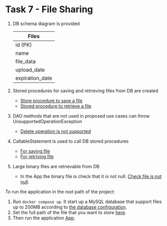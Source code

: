 # Task 7 - File Sharing

1. DB schema diagram is provided

    | Files            |
    |------------------|
    | id (PK)          |
    | name             |
    | file_data        | 
    | upload_date      |
    | expiration_date  |    

    
2. Stored procedures for saving and retrieving files from DB are created
   - [Store procedure to save a file](https://github.com/pedroasd/java-program/blob/m03-jdbc-4/src/main/java/com/pedro/DatabaseSetup.java#L42)
   - [Stored procedure to retrieve a file](https://github.com/pedroasd/java-program/blob/m03-jdbc-4/src/main/java/com/pedro/FileDaoImpl.java#L28)
   
4. DAO methods that are not used in proposed use cases can throw UnsupportedOperationException
   - [Delete operation is not supported](https://github.com/pedroasd/java-program/blob/m03-jdbc-4/src/main/java/com/pedro/FileDaoImpl.java#L41)
     
5. CallableStatement is used to call DB stored procedures
   - [For saving file](https://github.com/pedroasd/java-program/blob/m03-jdbc-4/src/main/java/com/pedro/FileDaoImpl.java#L18)
   - [For retriving file](https://github.com/pedroasd/java-program/blob/m03-jdbc-4/src/main/java/com/pedro/FileDao.java#L28)
     
6. Large binary files are retrievable from DB
   - In the App the binary file is check that it is not null. [Check file is not null](https://github.com/pedroasd/java-program/blob/m03-jdbc-4/src/main/java/com/pedro/App.java#L36).
  
To run the application in the root path of the project:

1. Run `docker compose up`. It start up a MySQL database that support files up to 200MB according to [the database configuration](https://github.com/pedroasd/java-program/blob/m03-jdbc-4/my.cnf).
2. Set the full path of the file that you want to store [here](https://github.com/pedroasd/java-program/blob/m03-jdbc-4/src/main/java/com/pedro/App.java#L25).
3. Then run the application [App](https://github.com/pedroasd/java-program/blob/m03-jdbc-4/src/main/java/com/pedro/App.java).

